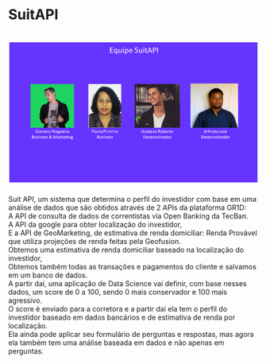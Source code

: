 # SuitAPI
<h1 align="center">
  <img width=500px src="https://github.com/arlindojos/SuitAPI/blob/master/suit-api/src/assets/images/SuitAPI-equipe.png" alt="Logo da Proffy" />
</h1>

Suit API, um sistema que determina o perfil do investidor com base em uma
<br/>análise de dados que são obtidos através de 2 APIs da plataforma GR1D:
<br/>A API de consulta de dados de correntistas via Open Banking da TecBan.
<br/>A API da google para obter localização do investidor,
<br/>E a API de GeoMarketing, de estimativa de renda domiciliar: Renda Provável que utiliza projeções de renda feitas pela Geofusion.
<br/>Obtemos uma estimativa de renda domiciliar baseado na localização do investidor, 
<br/>Obtemos também todas as transações e pagamentos do cliente e salvamos em um banco de dados.
<br/>A partir daí, uma aplicação de Data Science vai definir, com base nesses dados,
um score de 0 a 100, sendo 0 mais conservador e 100 mais agressivo.
<br/>O score é enviado para a corretora e a partir daí ela tem o perfil do investidor baseado
em dados bancários e de estimativa de renda por localização.
<br/>Ela ainda pode aplicar seu formulário de perguntas e respostas, mas agora ela também tem uma análise baseada em dados e não apenas em perguntas.
